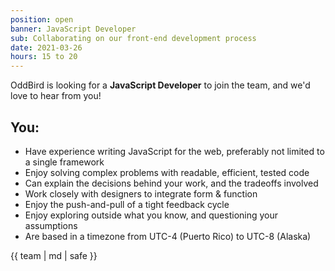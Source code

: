 ```yaml
---
position: open
banner: JavaScript Developer
sub: Collaborating on our front-end development process
date: 2021-03-26
hours: 15 to 20
---
```


OddBird is looking for a **JavaScript Developer** to join the team,
and we'd love to hear from you!

## You:

- Have experience writing JavaScript for the web, preferably not limited to a single framework
- Enjoy solving complex problems with readable, efficient, tested code
- Can explain the decisions behind your work, and the tradeoffs involved
- Work closely with designers to integrate form & function
- Enjoy the push-and-pull of a tight feedback cycle
- Enjoy exploring outside what you know, and questioning your assumptions
- Are based in a timezone from UTC-4 (Puerto Rico) to UTC-8 (Alaska)


{{ team | md | safe }}
